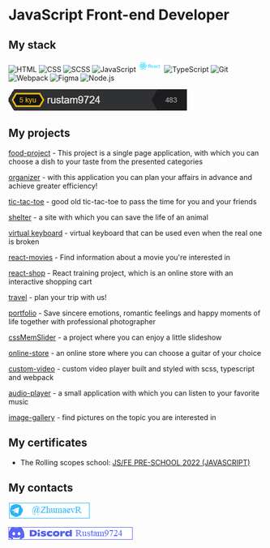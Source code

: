 # JavaScript Front-end Developer
## My stack
![HTML](https://camo.githubusercontent.com/c1465ac7eeda4eee8964d05007db792bbf08521be4882c233d1c2e641ad02232/68747470733a2f2f696d672e736869656c64732e696f2f62616467652f48544d4c2d4637353432313f7374796c653d666c61742d7371756172652d656e64706f696e74266c6f676f3d68746d6c35266c6f676f436f6c6f723d463735343231266c6162656c436f6c6f723d463346334633)
![CSS](https://camo.githubusercontent.com/a125d05b621ccac716379efdc618d285c5c97a86e5bccf5ecfeac29aee0015ff/68747470733a2f2f696d672e736869656c64732e696f2f62616467652f4353532d3030363842413f7374796c653d666c61742d7371756172652d656e64706f696e74266c6f676f3d63737333266c6f676f436f6c6f723d303036384241266c6162656c436f6c6f723d463346334633)
![SCSS](https://camo.githubusercontent.com/3fe2b7df3e186e2219f5811e7d89fe910642a42db8398ac2dcc15ade6816e988/68747470733a2f2f696d672e736869656c64732e696f2f62616467652f534353532d4336363339343f7374796c653d666c61742d7371756172652d656e64706f696e74266c6f676f3d73617373266c6f676f436f6c6f723d433636333934266c6162656c436f6c6f723d463346334633)
![JavaScript](https://camo.githubusercontent.com/71f746e85e062b93e3730f417aedb829d947e0af7abe4c92603300a89c7c0a9b/68747470733a2f2f696d672e736869656c64732e696f2f62616467652f4a6176615363726970742d3530383943363f7374796c653d666c61742d7371756172652d656e64706f696e74266c6f676f3d6a617661736372697074)
![React](React.png)
![TypeScript](https://camo.githubusercontent.com/29d0a9cad6a53d4eb41aea258efb9a663584dfad49503940474e80dd9cbcdec4/68747470733a2f2f696d672e736869656c64732e696f2f62616467652f547970655363726970742d4545454545453f7374796c653d666c61742d7371756172652d656e64706f696e74266c6f676f3d74797065736372697074)
![Git](https://camo.githubusercontent.com/893b46d8f2ad0855399736e702195754b5d718b71d992ffec71643bae8415e6c/68747470733a2f2f696d672e736869656c64732e696f2f62616467652f4769742d4538344433313f7374796c653d666c61742d7371756172652d656e64706f696e74266c6f676f3d676974266c6f676f436f6c6f723d453834443331266c6162656c436f6c6f723d463346334633)
![Webpack](https://camo.githubusercontent.com/68ebb442f17d4578d7c0027747b0ca781fd6d3fb712ded35092921660ca19274/68747470733a2f2f696d672e736869656c64732e696f2f62616467652f5765627061636b2d626c75653f7374796c653d666c61742d7371756172652d656e64706f696e74266c6f676f3d7765627061636b266c6162656c436f6c6f723d463346334633266c6f676f436f6c6f723d626c7565)
![Figma](https://camo.githubusercontent.com/42158d47a17acbd13b9b6f9d4f6da2e9e1b542b387ad39edde136bc2688116c5/68747470733a2f2f696d672e736869656c64732e696f2f62616467652f4669676d612d3839324344433f7374796c653d666c61742d7371756172652d656e64706f696e74266c6f676f3d6669676d61266c6f676f436f6c6f723d383932434443266c6162656c436f6c6f723d454144454445)
![Node.js](https://camo.githubusercontent.com/22d81b015b89a779c682ed0152fd42dcb66626eb8f9a9df5643ccaef5b6585b0/68747470733a2f2f696d672e736869656c64732e696f2f62616467652f4e6f64652e6a732d3245413535323f7374796c653d666c61742d7371756172652d656e64706f696e74266c6f676f3d6e6f6465646f746a73266c6f676f436f6c6f723d324541353532266c6162656c436f6c6f723d463346334633)


[![Codewars image](codewars.png)](https://www.codewars.com/users/rustam9724)

## My projects

[food-project](https://rustam9724.github.io/food-project) - This project is a single page application, with which you can choose a dish to your taste from the presented categories

[organizer](https://rustam9724.github.io/Organizer/) - with this application you can plan your affairs in advance and achieve greater efficiency!

[tic-tac-toe](https://rustam9724.github.io/tic-tac-toe/) - good old tic-tac-toe to pass the time for you and your friends

[shelter](https://rustam9724.github.io/shelter/pages/main/index.html "shelter") - a site with which you can save the life of an animal

[virtual keyboard](https://rustam9724.github.io/virtual-keyboard/virtual-keyboard/index.html "virtual keyboard") - virtual keyboard that can be used even when the real one is broken

[react-movies](https://rustam9724.github.io/movies-project/) - Find information about a movie you're interested in

[react-shop](https://rustam9724.github.io/react-shop-project/) - React training project, which is an online store with an interactive shopping cart

[travel](https://rustam9724.github.io/Travel/) - plan your trip with us!

[portfolio](https://rustam9724.github.io/portfolio-project-/portfolio/index.html "portfolio") - Save sincere emotions, romantic feelings and happy moments of life together with professional photographer

[cssMemSlider](https://rustam9724.github.io/cssMemSlider/cssMemSlider/index.html "cssMemSlider") - a project where you can enjoy a little slideshow

[online-store](https://rustam9724.github.io/online-store/online-store/dist/index.html "online-store") - an online store where you can choose a guitar of your choice

[custom-video](https://rustam9724.github.io/custom-video/dist/index.html "custom-video") - custom video player built and styled with scss, typescript and webpack

[audio-player](https://rustam9724.github.io/audio-player/audio-player/index.html "audio-player") - 
a small application with which you can listen to your favorite music

[image-gallery](https://rustam9724.github.io/image-gallery/image-gallery/index.html "image-gallery") - 
find pictures on the topic you are interested in


## My certificates

* The Rolling scopes school: [JS/FE PRE-SCHOOL 2022 (JAVASCRIPT)](https://app.rs.school/certificate/c9h8em50 "JS/FE PRE-SCHOOL 2022 (JAVASCRIPT)")

## My contacts

![telegram](telegram.png)

![discord](Discord.png)